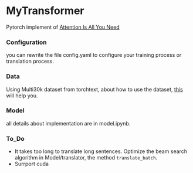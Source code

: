 # MyTransformer
Pytorch implement of [Attention Is All You Need](https://arxiv.org/abs/1706.03762)

### Configuration
you can rewrite the file config.yaml to configure your training process or translation process.

### Data
Using Multi30k dataset from torchtext, about how to use the dataset, [this](https://pytorch.org/text/data.html#) will help you.

### Model
all details about implementation are in model.ipynb.

### To_Do
- It takes too long to translate long sentences. Optimize the beam search algorithm in Model/translator, the method `translate_batch`.
- Surrport cuda
